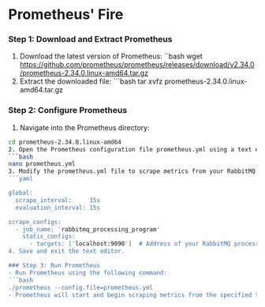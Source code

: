 # Prometheus' Fire

### Step 1: Download and Extract Prometheus
1. Download the latest version of Prometheus:
  ´´bash
  wget https://github.com/prometheus/prometheus/releases/download/v2.34.0/prometheus-2.34.0.linux-amd64.tar.gz
2. Extract the downloaded file:
  ´´´bash
  tar xvfz prometheus-2.34.0.linux-amd64.tar.gz

### Step 2: Configure Prometheus
1. Navigate into the Prometheus directory:
  ```bash
  cd prometheus-2.34.0.linux-amd64
2. Open the Prometheus configuration file prometheus.yml using a text editor:
  ```bash
  nano prometheus.yml
3. Modify the prometheus.yml file to scrape metrics from your RabbitMQ processing program. Here's an example configuration to scrape metrics from localhost:9090 (replace localhost:9090 with the address of your RabbitMQ processing program):
  ´´´yaml

  global:
    scrape_interval:     15s
    evaluation_interval: 15s

  scrape_configs:
    - job_name: 'rabbitmq_processing_program'
      static_configs:
        - targets: ['localhost:9090']  # Address of your RabbitMQ processing program
4. Save and exit the text editor.

### Step 3: Run Prometheus
- Run Prometheus using the following command:
  ´´´bash
  ./prometheus --config.file=prometheus.yml
- Prometheus will start and begin scraping metrics from the specified targets.
